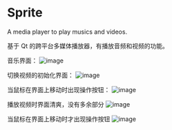 # Sprite
A media player to play musics and videos.

基于 Qt 的跨平台多媒体播放器，有播放音频和视频的功能。

音乐界面：
![image](htttps://github.com/caoyanjie/Sprite/Images/ShowMusicGUI1.png)

切换视频的初始化界面：
![image](htttps://github.com/caoyanjie/Sprite/Images/ShowVideoGUI1.png)

当鼠标在界面上移动时出现操作按钮：
![image](htttps://github.com/caoyanjie/Sprite/Images/ShowVideoGUI2.png)

播放视频时界面清爽，没有多余部分
![image](htttps://github.com/caoyanjie/Sprite/Images/ShowVideoGUI3.png)

当鼠标在界面上移动时才出现操作按钮
![image](htttps://github.com/caoyanjie/Sprite/Images/ShowVideoGUI4.png)
